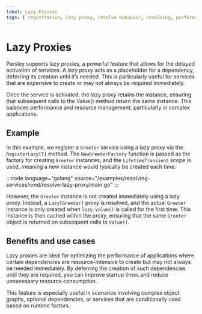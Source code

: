 ```yaml
---
label: Lazy Proxies
tags: [ registration, lazy proxy, resolve behavior, resolving, performance ]
---
```

# Lazy Proxies

Parsley supports lazy proxies, a powerful feature that allows for the delayed activation of services. A lazy proxy acts as a placeholder for a dependency, deferring its creation until it’s needed. This is particularly useful for services that are expensive to create or may not always be required immediately.

Once the service is activated, the lazy proxy retains the instance, ensuring that subsequent calls to the Value() method return the same instance. This balances performance and resource management, particularly in complex applications.

## Example

In this example, we register a `Greeter` service using a lazy proxy via the `RegisterLazy[T]` method. The `NewGreeterFactory` function is passed as the factory for creating `Greeter` instances, and the `LifetimeTransient` scope is used, meaning a new instance would typically be created each time.

:::code language="golang" source="/examples/resolving-services/cmd/resolve-lazy-proxy/main.go" :::

However, the `Greeter` instance is not created immediately using a lazy proxy. Instead, a `Lazy[Greeter]` proxy is resolved, and the actual `Greeter` instance is only created when `lazy.Value()` is called for the first time. This instance is then cached within the proxy, ensuring that the same `Greeter` object is returned on subsequent calls to `Value()`.

## Benefits and use cases

Lazy proxies are ideal for optimizing the performance of applications where certain dependencies are resource-intensive to create but may not always be needed immediately. By deferring the creation of such dependencies until they are required, you can improve startup times and reduce unnecessary resource consumption.

This feature is especially useful in scenarios involving complex object graphs, optional dependencies, or services that are conditionally used based on runtime factors.